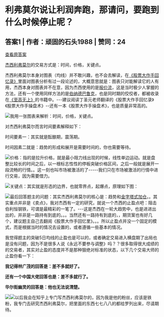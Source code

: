 # 利弗莫尔说让利润奔跑，那请问，要跑到什么时候停止呢？

## 答案1 | 作者：顽固的石头1988 | 赞同：24

[查看原答案](https://www.zhihu.com/question/1902115892374013546/answer/1904796170401849778)

[杰西利弗莫尔](https://zhida.zhihu.com/search?content_id=726797678&content_type=Answer&match_order=1&q=%E6%9D%B0%E8%A5%BF%E5%88%A9%E5%BC%97%E8%8E%AB%E5%B0%94&zhida_source=entity)的交易方式是：时间，价格，关键点。

杰西利弗莫尔本身对图表（均线）并不敢兴趣，也不会去解读，在[《股票大作手回忆录》](https://zhida.zhihu.com/search?content_id=726797678&content_type=Answer&match_order=1&q=%E3%80%8A%E8%82%A1%E7%A5%A8%E5%A4%A7%E4%BD%9C%E6%89%8B%E5%9B%9E%E5%BF%86%E5%BD%95%E3%80%8B&zhida_source=entity)里面对图表分析有过一段论述的，大概意思就是：图表只对能解读它的人有用，杰西本身对图表并不在意，因为杰西使用的是[报价流](https://zhida.zhihu.com/search?content_id=726797678&content_type=Answer&match_order=1&q=%E6%8A%A5%E4%BB%B7%E6%B5%81&zhida_source=entity)，这是当时极少人掌握的方法，还有一个使用同样方法的是[伯纳德巴鲁克](https://zhida.zhihu.com/search?content_id=726797678&content_type=Answer&match_order=1&q=%E4%BC%AF%E7%BA%B3%E5%BE%B7%E5%B7%B4%E9%B2%81%E5%85%8B&zhida_source=entity)，也是同时期的佼佼者，都被收录在[《至高无上》](https://zhida.zhihu.com/search?content_id=726797678&content_type=Answer&match_order=1&q=%E3%80%8A%E8%87%B3%E9%AB%98%E6%97%A0%E4%B8%8A%E3%80%8B&zhida_source=entity)的书籍中。---建议阅读丁圣元老师翻译的《股票大作手回忆录》《股票大作手操盘术》--还有一本《股票大作手操盘术》，也是质量非常高的。

![](https://picx.zhimg.com/50/v2-a7b1fcc381fa20ff69779ac10bab16a4_720w.jpg?source=1def8aca)我用一张图表来解析：时间，价格，关键点。

对杰西利弗莫尔而言时间要素解释如下：

时间要素一：其实就是酝酿期，震荡期。

时间因素二就是：趋势的形成和展开是需要时间的，你也需要等待。

![](https://pic1.zhimg.com/50/v2-756d63c6ee051793213284321b29c29c_720w.jpg?source=1def8aca)价格：指的是拉升价格，就是最小阻力线出现的时候，线性单边运动。就是盘整比较长的时间之后，以一根标志性性的停板突破价格区间，之后一般就是展开一段流畅的行情。。这一刻也叫市场被激活的了-----我们只在市场被激活的行情中进行交易，因为需要借力。

![](https://picx.zhimg.com/50/v2-b7fb30fc995fd95b20acdc2f627060e7_720w.jpg?source=1def8aca)关键点：其实就是形态的边界，也就零界点，起爆点，原理如下图：

![](https://picx.zhimg.com/50/v2-362b89a02566b69ac7e1494d4187f176_720w.jpg?source=1def8aca)最后回答题主的问题：其实杰西利弗莫尔的核心是：趋势和[金字塔式加仓](https://zhida.zhihu.com/search?content_id=726797678&content_type=Answer&match_order=1&q=%E9%87%91%E5%AD%97%E5%A1%94%E5%BC%8F%E5%8A%A0%E4%BB%93&zhida_source=entity)。。其实重点并非是《卖点》，我对杰西有一定的研究，就说一个杰西的止盈点吧：阻击伯利恒钢铁，可谓是最精彩的一笔了。---这是杰西在一轮大趋势中，也是进进出出的，并非是一路持有到底的。。。当然还有一路持有到底的，，期货案也有好几个，建议题主自己去翻阅《股票大作手回忆里》。。。所以止盈点并没一个固定的模式，而是根据当时的情况去设置的，或者遵循一些基本的情况。

我觉得题主的突破5日均线的止盈也是可以的，或者确定交易进入横盘期了出局也是没有问题，因为不是很多人说《永远不要参与调整》吗？？很多取得很大成绩的的交易者，其实对止盈的态度并不是那种狠绝对标准的状态，以下几个交易大师的止盈你看一下：

**我记得林广茂的回答是：差不多就好了。**

**还有一个中国大佬回答也是：差不多就行了。**

**华尔街幽灵的回答是：他也无法说清楚。**

  

![](https://pic1.zhimg.com/50/v2-16eba79f90293cdabd9f6b192920ee50_720w.jpg?source=1def8aca)![](https://pic1.zhimg.com/50/v2-ca62d1b25ec64548ef937cedbb4dafca_720w.jpg?source=1def8aca)以后我会在知乎上专门写杰西利弗莫尔的，因为我是他的粉丝，应该是铁粉，我专门去研究杰西利弗莫尔，把里面的东西七七八八的都给罗列出来，尽请期待。
